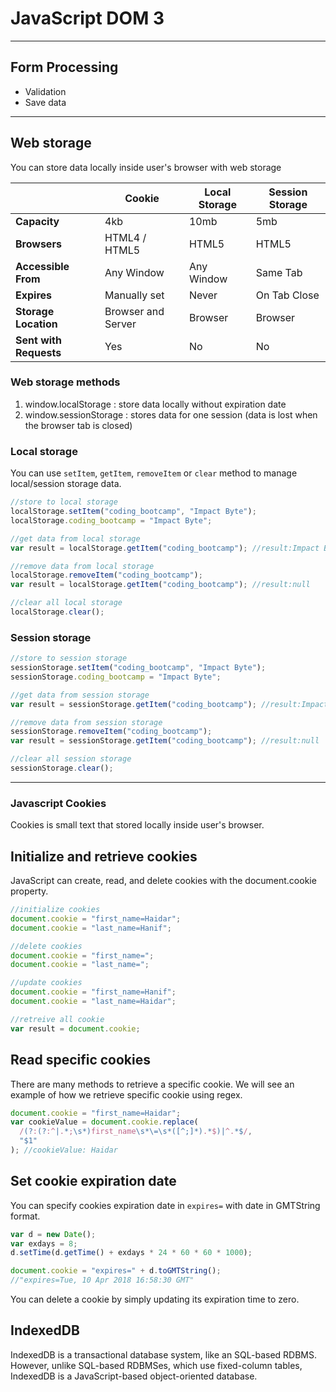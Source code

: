# JavaScript DOM 3

---

## Form Processing

* Validation
* Save data

---

## Web storage

You can store data locally inside user's browser with web storage

|                        	| Cookie             	| Local Storage 	| Session Storage 	|
|------------------------	|--------------------	|---------------	|-----------------	|
| **Capacity**           	| 4kb                	| 10mb          	| 5mb             	|
| **Browsers**           	| HTML4 / HTML5      	| HTML5         	| HTML5           	|
| **Accessible From**    	| Any Window         	| Any Window    	| Same Tab        	|
| **Expires**            	| Manually set       	| Never         	| On Tab Close    	|
| **Storage Location**   	| Browser and Server 	| Browser       	| Browser         	|
| **Sent with Requests** 	| Yes                	| No            	| No              	|

### Web storage methods

1.  window.localStorage : store data locally without expiration date
1.  window.sessionStorage : stores data for one session (data is lost when the browser tab is closed)

### Local storage

You can use `setItem`, `getItem`, `removeItem` or `clear` method to manage local/session storage data.

```js
//store to local storage
localStorage.setItem("coding_bootcamp", "Impact Byte");
localStorage.coding_bootcamp = "Impact Byte";

//get data from local storage
var result = localStorage.getItem("coding_bootcamp"); //result:Impact Byte

//remove data from local storage
localStorage.removeItem("coding_bootcamp");
var result = localStorage.getItem("coding_bootcamp"); //result:null

//clear all local storage
localStorage.clear();
```

### Session storage

```js
//store to session storage
sessionStorage.setItem("coding_bootcamp", "Impact Byte");
sessionStorage.coding_bootcamp = "Impact Byte";

//get data from session storage
var result = sessionStorage.getItem("coding_bootcamp"); //result:Impact Byte

//remove data from session storage
sessionStorage.removeItem("coding_bootcamp");
var result = sessionStorage.getItem("coding_bootcamp"); //result:null

//clear all session storage
sessionStorage.clear();
```

---

### Javascript Cookies

Cookies is small text that stored locally inside user's browser.

## Initialize and retrieve cookies

JavaScript can create, read, and delete cookies with the document.cookie property.

```js
//initialize cookies
document.cookie = "first_name=Haidar";
document.cookie = "last_name=Hanif";

//delete cookies
document.cookie = "first_name=";
document.cookie = "last_name=";

//update cookies
document.cookie = "first_name=Hanif";
document.cookie = "last_name=Haidar";

//retreive all cookie
var result = document.cookie;
```

## Read specific cookies

There are many methods to retrieve a specific cookie. We will see an example of how we retrieve specific cookie using regex.

```js
document.cookie = "first_name=Haidar";
var cookieValue = document.cookie.replace(
  /(?:(?:^|.*;\s*)first_name\s*\=\s*([^;]*).*$)|^.*$/,
  "$1"
); //cookieValue: Haidar
```

## Set cookie expiration date

You can specify cookies expiration date in `expires=` with date in GMTString format.

```js
var d = new Date();
var exdays = 8;
d.setTime(d.getTime() + exdays * 24 * 60 * 60 * 1000);

document.cookie = "expires=" + d.toGMTString();
//"expires=Tue, 10 Apr 2018 16:58:30 GMT"
```

You can delete a cookie by simply updating its expiration time to zero.

## IndexedDB

IndexedDB is a transactional database system, like an SQL-based RDBMS. However, unlike SQL-based RDBMSes, which use fixed-column tables, IndexedDB is a JavaScript-based object-oriented database. 
